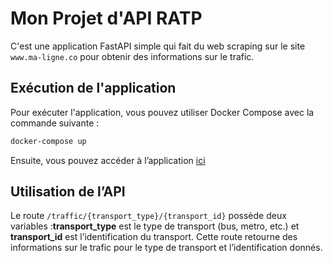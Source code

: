 # Mon Projet d'API RATP

C'est une application FastAPI simple qui fait du web scraping sur le site `www.ma-ligne.co` pour obtenir des informations sur le trafic.

## Exécution de l'application

Pour exécuter l'application, vous pouvez utiliser Docker Compose avec la commande suivante :

```bash
docker-compose up
```

Ensuite, vous pouvez accéder à l’application [ici](http://localhost:6001) 

## Utilisation de l’API
Le route `/traffic/{transport_type}/{transport_id}` possède deux variables :**transport_type** est le type de transport (bus, metro, etc.) et **transport_id** est l’identification du transport. Cette route retourne des informations sur le trafic pour le type de transport et l’identification donnés.
